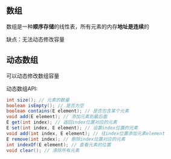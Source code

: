 ## 数组

数组是一种**顺序存储**的线性表，所有元素的内存**地址是连续**的

缺点：无法动态修改容量

## 动态数组

可以动态修改数组容量

动态数组API:

```java
int size(); // 元素的数量
boolean isEmpty(); // 是否为空
boolean contains(E element); // 是否包含某个元素 
void add(E element); // 添加元素到最后面
E get(int index); // 返回index位置对应的元素
E set(int index, E element); // 设置index位置的元素
void add(int index, E element); // 往index位置添加元素element
E remove(int index); // 删除index位置对应的元素
int indexOf(E element); // 查看元素的位置 
void clear(); // 清除所有元素
```



